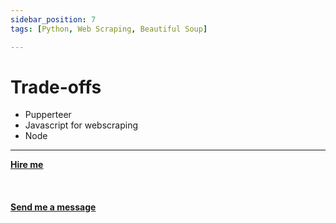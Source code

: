 ```yaml
---
sidebar_position: 7
tags: [Python, Web Scraping, Beautiful Soup]

---
```


# Trade-offs

- Pupperteer
- Javascript for webscraping
- Node


<hr></hr>

<a href="https://calendly.com/mattherzog/business-chat" target="_blank"><b><u>Hire me</u></b></a>
<br></br>
<br></br>
<a href="mailto:matt@mattherzog.me" target="_blank"><b><u>Send me a message</u></b></a>